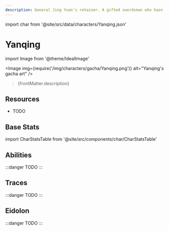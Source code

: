 ```yaml
---
description: General Jing Yuan's retainer. A gifted swordsman who hasn't even come of age. No one can best Yanqing when he holds a sword in hand.
---
```


import char from '@site/src/data/characters/Yanqing.json'

# Yanqing

import Image from '@theme/IdealImage'

<Image img={require('/img/characters/gacha/Yanqing.png')} alt="Yanqing's gacha art" />
<blockquote>{frontMatter.description}</blockquote>

## Resources

* TODO

## Base Stats

import CharStatsTable from '@site/src/components/char/CharStatsTable'

<CharStatsTable char={char} />

## Abilities

:::danger
TODO
:::

## Traces

:::danger
TODO
:::

## Eidolon

:::danger
TODO
:::